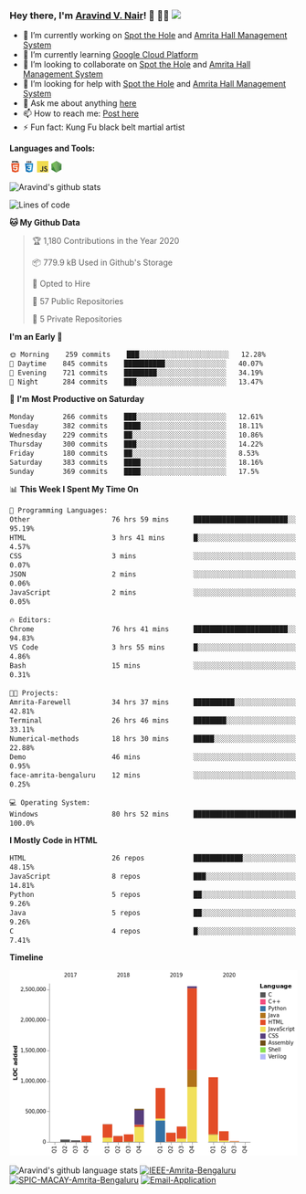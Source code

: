### Hey there, I'm [Aravind V. Nair](https://AravindVNair99.github.io)! 👋 👨‍💻 ![](https://komarev.com/ghpvc/?username=AravindVNair99&label=Profile+Views)

- 🔭 I’m currently working on [Spot the Hole](https://github.com/AravindVNair99/Spot-the-Hole) and [Amrita Hall Management System](https://github.com/AravindVNair99/Hall-Management-System)
- 🌱 I’m currently learning [Google Cloud Platform](https://cloud.google.com)
- 👯 I’m looking to collaborate on [Spot the Hole](https://github.com/AravindVNair99/Spot-the-Hole) and [Amrita Hall Management System](https://github.com/AravindVNair99/Hall-Management-System)
- 🤔 I’m looking for help with [Spot the Hole](https://github.com/AravindVNair99/Spot-the-Hole) and [Amrita Hall Management System](https://github.com/AravindVNair99/Hall-Management-System)
- 💬 Ask me about anything [here](https://github.com/AravindVNair99/AravindVNair99/issues)
- 📫 How to reach me: [Post here](https://github.com/AravindVNair99/AravindVNair99/issues)
- ⚡ Fun fact: Kung Fu black belt martial artist

**Languages and Tools:**

<code><img height="20px" src="https://raw.githubusercontent.com/github/explore/80688e429a7d4ef2fca1e82350fe8e3517d3494d/topics/html/html.png"></code>
<code><img height="20px" src="https://raw.githubusercontent.com/github/explore/80688e429a7d4ef2fca1e82350fe8e3517d3494d/topics/css/css.png"></code>
<code><img height="20px" src="https://raw.githubusercontent.com/github/explore/80688e429a7d4ef2fca1e82350fe8e3517d3494d/topics/javascript/javascript.png"></code>
<code><img height="20px" src="https://raw.githubusercontent.com/github/explore/80688e429a7d4ef2fca1e82350fe8e3517d3494d/topics/nodejs/nodejs.png"></code>

![Aravind's github stats](https://github-readme-stats.vercel.app/api?username=AravindVNair99&show_icons=true&include_all_commits=true&count_private=true)

<!--START_SECTION:waka-->
![Lines of code](https://img.shields.io/badge/From%20Hello%20World%20I%27ve%20Written-121.0%20million%20lines%20of%20code-blue)

**🐱 My Github Data** 

> 🏆 1,180 Contributions in the Year 2020
 > 
> 📦 779.9 kB Used in Github's Storage 
 > 
> 💼 Opted to Hire
 > 
> 📜 57 Public Repositories
 > 
> 🔑 5 Private Repositories 

**I'm an Early 🐤** 

```text
🌞 Morning    259 commits    ███░░░░░░░░░░░░░░░░░░░░░░   12.28% 
🌆 Daytime    845 commits    ██████████░░░░░░░░░░░░░░░   40.07% 
🌃 Evening    721 commits    ████████░░░░░░░░░░░░░░░░░   34.19% 
🌙 Night      284 commits    ███░░░░░░░░░░░░░░░░░░░░░░   13.47%

```
📅 **I'm Most Productive on Saturday** 

```text
Monday       266 commits    ███░░░░░░░░░░░░░░░░░░░░░░   12.61% 
Tuesday      382 commits    ████░░░░░░░░░░░░░░░░░░░░░   18.11% 
Wednesday    229 commits    ██░░░░░░░░░░░░░░░░░░░░░░░   10.86% 
Thursday     300 commits    ███░░░░░░░░░░░░░░░░░░░░░░   14.22% 
Friday       180 commits    ██░░░░░░░░░░░░░░░░░░░░░░░   8.53% 
Saturday     383 commits    ████░░░░░░░░░░░░░░░░░░░░░   18.16% 
Sunday       369 commits    ████░░░░░░░░░░░░░░░░░░░░░   17.5%

```


📊 **This Week I Spent My Time On** 

```text
💬 Programming Languages: 
Other                    76 hrs 59 mins      ███████████████████████░░   95.19% 
HTML                     3 hrs 41 mins       █░░░░░░░░░░░░░░░░░░░░░░░░   4.57% 
CSS                      3 mins              ░░░░░░░░░░░░░░░░░░░░░░░░░   0.07% 
JSON                     2 mins              ░░░░░░░░░░░░░░░░░░░░░░░░░   0.06% 
JavaScript               2 mins              ░░░░░░░░░░░░░░░░░░░░░░░░░   0.05%

🔥 Editors: 
Chrome                   76 hrs 41 mins      ███████████████████████░░   94.83% 
VS Code                  3 hrs 55 mins       █░░░░░░░░░░░░░░░░░░░░░░░░   4.86% 
Bash                     15 mins             ░░░░░░░░░░░░░░░░░░░░░░░░░   0.31%

🐱‍💻 Projects: 
Amrita-Farewell          34 hrs 37 mins      ██████████░░░░░░░░░░░░░░░   42.81% 
Terminal                 26 hrs 46 mins      ████████░░░░░░░░░░░░░░░░░   33.11% 
Numerical-methods        18 hrs 30 mins      █████░░░░░░░░░░░░░░░░░░░░   22.88% 
Demo                     46 mins             ░░░░░░░░░░░░░░░░░░░░░░░░░   0.95% 
face-amrita-bengaluru    12 mins             ░░░░░░░░░░░░░░░░░░░░░░░░░   0.25%

💻 Operating System: 
Windows                  80 hrs 52 mins      █████████████████████████   100.0%

```

**I Mostly Code in HTML** 

```text
HTML                     26 repos            ████████████░░░░░░░░░░░░░   48.15% 
JavaScript               8 repos             ███░░░░░░░░░░░░░░░░░░░░░░   14.81% 
Python                   5 repos             ██░░░░░░░░░░░░░░░░░░░░░░░   9.26% 
Java                     5 repos             ██░░░░░░░░░░░░░░░░░░░░░░░   9.26% 
C                        4 repos             █░░░░░░░░░░░░░░░░░░░░░░░░   7.41%

```


**Timeline**

![Chart not found](https://github.com/aravindvnair99/aravindvnair99/blob/master/charts/bar_graph.png) 


<!--END_SECTION:waka-->
![Aravind's github language stats](https://github-readme-stats.vercel.app/api/top-langs/?username=AravindVNair99&layout=compact)
[![IEEE-Amrita-Bengaluru](https://github-readme-stats.vercel.app/api/pin/?username=AravindVNair99&repo=IEEE-Amrita-Bengaluru)](https://github.com/AravindVNair99/IEEE-Amrita-Bengaluru)
[![SPIC-MACAY-Amrita-Bengaluru](https://github-readme-stats.vercel.app/api/pin/?username=AravindVNair99&repo=SPIC-MACAY-Amrita-Bengaluru)](https://github.com/AravindVNair99/SPIC-MACAY-Amrita-Bengaluru)
[![Email-Application](https://github-readme-stats.vercel.app/api/pin/?username=AravindVNair99&repo=Email-Application)](https://github.com/AravindVNair99/Email-Application)

<!--
<p align="center">
<a href="https://buymeacoffee.com/AravindVNair99" target="_blank"><img src="https://cdn.buymeacoffee.com/buttons/arial-blue.png" alt="Buy Aravind A Coffee" height="40" width="170" ></a>
</p>
-->
